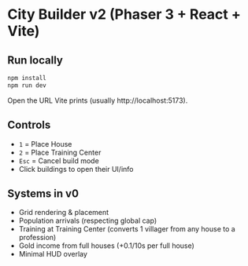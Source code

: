 # City Builder v2 (Phaser 3 + React + Vite)

## Run locally
```bash
npm install
npm run dev
```
Open the URL Vite prints (usually http://localhost:5173).

## Controls
- `1` = Place House
- `2` = Place Training Center
- `Esc` = Cancel build mode
- Click buildings to open their UI/info

## Systems in v0
- Grid rendering & placement
- Population arrivals (respecting global cap)
- Training at Training Center (converts 1 villager from any house to a profession)
- Gold income from full houses (+0.1/10s per full house)
- Minimal HUD overlay
